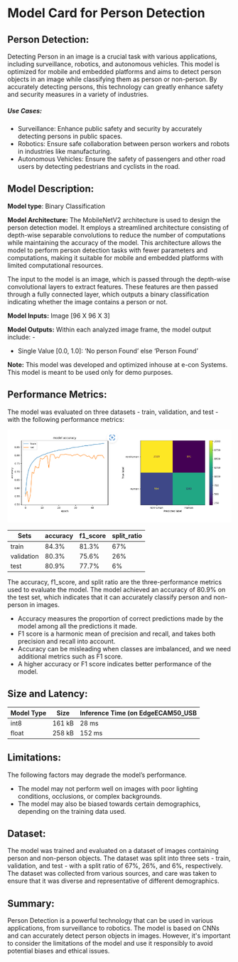 # Model Card for Person Detection

## Person Detection:

Detecting Person in an image is a crucial task with various applications, including surveillance, robotics, and autonomous vehicles. This model is optimized for mobile and embedded platforms and aims to detect person objects in an image while classifying them as person or non-person. By accurately detecting persons, this technology can greatly enhance safety and security measures in a variety of industries.

##### Use Cases:

- Surveillance: Enhance public safety and security by accurately detecting persons in public spaces.
- Robotics: Ensure safe collaboration between person workers and robots in industries like manufacturing.
- Autonomous Vehicles: Ensure the safety of passengers and other road users by detecting pedestrians and cyclists in the road.

## Model Description:

**Model type**: Binary Classification

**Model Architecture:** The MobileNetV2 architecture is used to design the person detection model. It employs a streamlined architecture consisting of depth-wise separable convolutions to reduce the number of computations while maintaining the accuracy of the model. This architecture allows the model to perform person detection tasks with fewer parameters and computations, making it suitable for mobile and embedded platforms with limited computational resources.

The input to the model is an image, which is passed through the depth-wise convolutional layers to extract features. These features are then passed through a fully connected layer, which outputs a binary classification indicating whether the image contains a person or not.

**Model Inputs:** Image [96 X 96 X 3]

**Model Outputs:** Within each analyzed image frame, the model output include: -
- Single Value [0.0, 1.0]: ‘No person Found’ else ‘Person Found’

**Note:** This model was developed and optimized inhouse at e-con Systems. This model is meant to be used only for demo purposes.

## Performance Metrics:

The model was evaluated on three datasets - train, validation, and test - with the following performance metrics:


![metrics](../rsc/person_detection_metric.png)


| Sets | accuracy | f1_score | split_ratio |
| ------ | ------ | ------ | ------ |
| train | 84.3% | 81.3% | 67% |
| validation | 80.3% | 75.6% | 26% |
| test | 80.9% | 77.7% | 6% |

The accuracy, f1_score, and split ratio are the three-performance metrics used to evaluate the model. The model achieved an accuracy of 80.9% on the test set, which indicates that it can accurately classify person and non-person in images.

- Accuracy measures the proportion of correct predictions made by the model among all the predictions it made.
- F1 score is a harmonic mean of precision and recall, and takes both precision and recall into account.
- Accuracy can be misleading when classes are imbalanced, and we need additional metrics such as F1 score.
- A higher accuracy or F1 score indicates better performance of the model.

## Size and Latency:

| Model Type |Size | Inference Time (on EdgeECAM50_USB|
| ------ | ----- | ------ |
| int8 | 161 kB | 28 ms |
| float | 258 kB | 152 ms |

## Limitations:
The following factors may degrade the model’s performance.
- The model may not perform well on images with poor lighting conditions, occlusions, or complex backgrounds.
- The model may also be biased towards certain demographics, depending on the training data used.

## Dataset:

The model was trained and evaluated on a dataset of images containing person and non-person objects. The dataset was split into three sets - train, validation, and test - with a split ratio of 67%, 26%, and 6%, respectively. The dataset was collected from various sources, and care was taken to ensure that it was diverse and representative of different demographics.

## Summary:

Person Detection is a powerful technology that can be used in various applications, from surveillance to robotics. The model is based on CNNs and can accurately detect person objects in images. However, it's important to consider the limitations of the model and use it responsibly to avoid potential biases and ethical issues.
